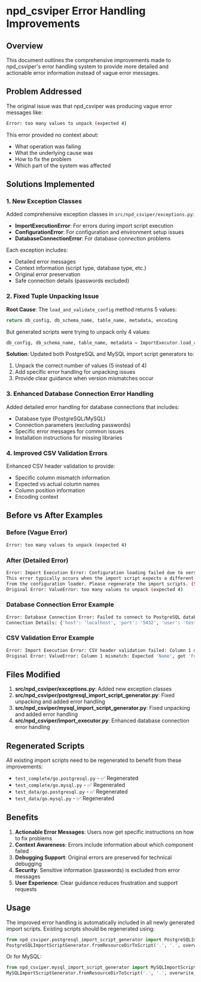 # npd_csviper Error Handling Improvements

## Overview

This document outlines the comprehensive improvements made to npd_csviper's error handling system to provide more detailed and actionable error information instead of vague error messages.

## Problem Addressed

The original issue was that npd_csviper was producing vague error messages like:

```bash
Error: too many values to unpack (expected 4)
```

This error provided no context about:

- What operation was failing
- What the underlying cause was
- How to fix the problem
- Which part of the system was affected

## Solutions Implemented

### 1. New Exception Classes

Added comprehensive exception classes in `src/npd_csviper/exceptions.py`:

- **ImportExecutionError**: For errors during import script execution
- **ConfigurationError**: For configuration and environment setup issues
- **DatabaseConnectionError**: For database connection problems

Each exception includes:

- Detailed error messages
- Context information (script type, database type, etc.)
- Original error preservation
- Safe connection details (passwords excluded)

### 2. Fixed Tuple Unpacking Issue

**Root Cause**: The `load_and_validate_config` method returns 5 values:

```python
return db_config, db_schema_name, table_name, metadata, encoding
```

But generated scripts were trying to unpack only 4 values:

```python
db_config, db_schema_name, table_name, metadata = ImportExecutor.load_and_validate_config(...)
```

**Solution**: Updated both PostgreSQL and MySQL import script generators to:

1. Unpack the correct number of values (5 instead of 4)
2. Add specific error handling for unpacking issues
3. Provide clear guidance when version mismatches occur

### 3. Enhanced Database Connection Error Handling

Added detailed error handling for database connections that includes:

- Database type (PostgreSQL/MySQL)
- Connection parameters (excluding passwords)
- Specific error messages for common issues
- Installation instructions for missing libraries

### 4. Improved CSV Validation Errors

Enhanced CSV header validation to provide:

- Specific column mismatch information
- Expected vs actual column names
- Column position information
- Encoding context

## Before vs After Examples

### Before (Vague Error)

```bash
Error: too many values to unpack (expected 4)
```

### After (Detailed Error)

```bash
Error: Import Execution Error: Configuration loading failed due to version mismatch. 
This error typically occurs when the import script expects a different number of return values 
from the configuration loader. Please regenerate the import scripts. (Script Type: PostgreSQL)
Original Error: ValueError: too many values to unpack (expected 4)
```

### Database Connection Error Example

```bash
Error: Database Connection Error: Failed to connect to PostgreSQL database: connection to server at "localhost" (127.0.0.1), port 5432 failed: Connection refused (Database Type: PostgreSQL)
Connection Details: {'host': 'localhost', 'port': '5432', 'user': 'testuser', 'database': 'testdb'}
```

### CSV Validation Error Example

```bash
Error: Import Execution Error: CSV header validation failed: Column 1 mismatch: Expected 'Name', got 'Full Name' (Script Type: PostgreSQL)
Original Error: ValueError: Column 1 mismatch: Expected 'Name', got 'Full Name'
```

## Files Modified

1. **src/npd_csviper/exceptions.py**: Added new exception classes
2. **src/npd_csviper/postgresql_import_script_generator.py**: Fixed unpacking and added error handling
3. **src/npd_csviper/mysql_import_script_generator.py**: Fixed unpacking and added error handling
4. **src/npd_csviper/import_executor.py**: Enhanced database connection error handling

## Regenerated Scripts

All existing import scripts need to be regenerated to benefit from these improvements:

- `test_complete/go.postgresql.py` - ✅ Regenerated
- `test_complete/go.mysql.py` - ✅ Regenerated
- `test_data/go.postgresql.py` - ✅ Regenerated
- `test_data/go.mysql.py` - ✅ Regenerated

## Benefits

1. **Actionable Error Messages**: Users now get specific instructions on how to fix problems
2. **Context Awareness**: Errors include information about which component failed
3. **Debugging Support**: Original errors are preserved for technical debugging
4. **Security**: Sensitive information (passwords) is excluded from error messages
5. **User Experience**: Clear guidance reduces frustration and support requests

## Usage

The improved error handling is automatically included in all newly generated import scripts. Existing scripts should be regenerated using:

```python
from npd_csviper.postgresql_import_script_generator import PostgreSQLImportScriptGenerator
PostgreSQLImportScriptGenerator.fromResourceDirToScript('.', '.', overwrite_previous=True)
```

Or for MySQL:

```python
from npd_csviper.mysql_import_script_generator import MySQLImportScriptGenerator
MySQLImportScriptGenerator.fromResourceDirToScript('.', '.', overwrite_previous=True)
